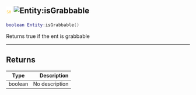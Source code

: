 ## ![shared](../../.gitbook/assets/shared.png) ![Entity](./readme/entity "mention"):isGrabbable

```lua
boolean Entity:isGrabbable()
```

Returns true if the ent is grabbable

------
## Returns

| Type   | Description |
| ------ | ----------: |
| boolean | No description |

